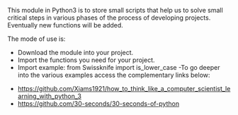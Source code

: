 This module in Python3 is to store small scripts that help us to solve small 
critical steps in various phases of the process of developing projects. 
Eventually new functions will be added.

The mode of use is:
- Download the module into your project.
- Import the functions you need for your project.
- Import example: from Swissknife import is_lower_case
-To go deeper into the various examples access the complementary links below:
+ https://github.com/Xiams1921/how_to_think_like_a_computer_scientist_learning_with_python_3
+ https://github.com/30-seconds/30-seconds-of-python
